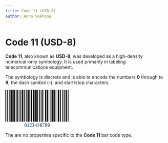 ```yaml
---
title: Code 11 (USD-8)
author: Anna Vekhina
---
```

# Code 11 (USD-8)

**Code 11**, also known as **USD-8**, was developed as a high-density numerical-only symbology. It is used primarily in labeling telecommunications equipment.

The symbology is discrete and is able to encode the numbers **0** through to **9**, the dash symbol (**&#0045;**), and start/stop characters.

![](../../../../images/eurd-web-bar-code-code-11.png)

The are no properties specific to the **Code 11** bar code type.